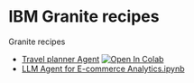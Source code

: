 # IBM Granite recipes
Granite recipes

- [Travel planner Agent](/Travel%20planner%20agent.ipynb) [![Open In Colab](https://colab.research.google.com/assets/colab-badge.svg)](https://colab.research.google.com/github/manojjahgirdar/ibm-granite-recipes/blob/main/Travel%20planner%20agent.ipynb)
- [LLM Agent for E-commerce Analytics.ipynb](/LLM_Agent_for_E-commerce_Analytics.ipynb)
